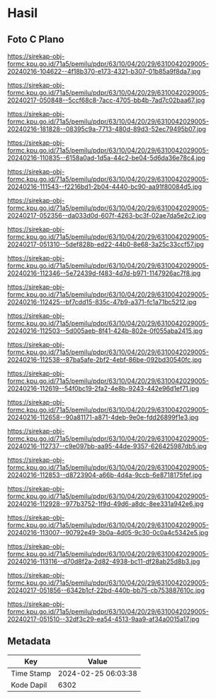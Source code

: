 # Hasil

## Foto C Plano

https://sirekap-obj-formc.kpu.go.id/71a5/pemilu/pdpr/63/10/04/20/29/6310042029005-20240216-104622--4f18b370-e173-4321-b307-01b85a9f8da7.jpg

https://sirekap-obj-formc.kpu.go.id/71a5/pemilu/pdpr/63/10/04/20/29/6310042029005-20240217-050848--5ccf68c8-7acc-4705-bb4b-7ad7c02baa67.jpg

https://sirekap-obj-formc.kpu.go.id/71a5/pemilu/pdpr/63/10/04/20/29/6310042029005-20240216-181828--08395c9a-7713-480d-89d3-52ec79495b07.jpg

https://sirekap-obj-formc.kpu.go.id/71a5/pemilu/pdpr/63/10/04/20/29/6310042029005-20240216-110835--6158a0ad-1d5a-44c2-be04-5d6da36e78c4.jpg

https://sirekap-obj-formc.kpu.go.id/71a5/pemilu/pdpr/63/10/04/20/29/6310042029005-20240216-111543--f2216bd1-2b04-4440-bc90-aa91f80084d5.jpg

https://sirekap-obj-formc.kpu.go.id/71a5/pemilu/pdpr/63/10/04/20/29/6310042029005-20240217-052356--da033d0d-607f-4263-bc3f-02ae7da5e2c2.jpg

https://sirekap-obj-formc.kpu.go.id/71a5/pemilu/pdpr/63/10/04/20/29/6310042029005-20240217-051310--5def828b-ed22-44b0-8e68-3a25c33ccf57.jpg

https://sirekap-obj-formc.kpu.go.id/71a5/pemilu/pdpr/63/10/04/20/29/6310042029005-20240216-112346--5e72439d-f483-4d7d-b971-1147926ac7f8.jpg

https://sirekap-obj-formc.kpu.go.id/71a5/pemilu/pdpr/63/10/04/20/29/6310042029005-20240216-112425--bf7cdd15-835c-47b9-a371-fc1a71bc5212.jpg

https://sirekap-obj-formc.kpu.go.id/71a5/pemilu/pdpr/63/10/04/20/29/6310042029005-20240216-112503--5d005aeb-8f41-424b-802e-0f055aba2415.jpg

https://sirekap-obj-formc.kpu.go.id/71a5/pemilu/pdpr/63/10/04/20/29/6310042029005-20240216-112538--87ba5afe-2bf2-4ebf-86be-092bd30540fc.jpg

https://sirekap-obj-formc.kpu.go.id/71a5/pemilu/pdpr/63/10/04/20/29/6310042029005-20240216-112619--54f0bc19-2fa2-4e8b-9243-442e96d1ef71.jpg

https://sirekap-obj-formc.kpu.go.id/71a5/pemilu/pdpr/63/10/04/20/29/6310042029005-20240216-112658--90a81171-a871-4deb-9e0e-fdd26899f1e3.jpg

https://sirekap-obj-formc.kpu.go.id/71a5/pemilu/pdpr/63/10/04/20/29/6310042029005-20240216-112737--c9e097bb-aa95-44de-9357-626425987db5.jpg

https://sirekap-obj-formc.kpu.go.id/71a5/pemilu/pdpr/63/10/04/20/29/6310042029005-20240216-112853--d8723904-a66b-4d4a-9ccb-6e8718175fef.jpg

https://sirekap-obj-formc.kpu.go.id/71a5/pemilu/pdpr/63/10/04/20/29/6310042029005-20240216-112928--977b3752-1f9d-49d6-a8dc-8ee331a942e6.jpg

https://sirekap-obj-formc.kpu.go.id/71a5/pemilu/pdpr/63/10/04/20/29/6310042029005-20240216-113007--90792e49-3b0a-4d05-9c30-0c0a4c5342e5.jpg

https://sirekap-obj-formc.kpu.go.id/71a5/pemilu/pdpr/63/10/04/20/29/6310042029005-20240216-113116--d70d8f2a-2d82-4938-bc11-df28ab25d8b3.jpg

https://sirekap-obj-formc.kpu.go.id/71a5/pemilu/pdpr/63/10/04/20/29/6310042029005-20240217-051856--6342b1cf-22bd-440b-bb75-cb753887610c.jpg

https://sirekap-obj-formc.kpu.go.id/71a5/pemilu/pdpr/63/10/04/20/29/6310042029005-20240217-051510--32df3c29-ea54-4513-9aa9-af34a0015a17.jpg


## Metadata

| Key        | Value               |
| ---------- | ------------------- |
| Time Stamp | 2024-02-25 06:03:38 |
| Kode Dapil | 6302                |



